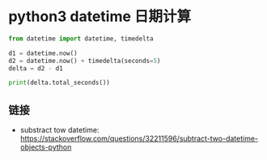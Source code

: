 # python3 datetime 日期计算

[//]: <> (python3, datetime, 日期计算)

```python
from datetime import datetime, timedelta

d1 = datetime.now()
d2 = datetime.now() + timedelta(seconds=5)
delta = d2 - d1

print(delta.total_seconds())
```

## 链接

- substract tow datetime: <https://stackoverflow.com/questions/32211596/subtract-two-datetime-objects-python>

